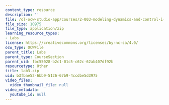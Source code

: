 ```yaml
---
content_type: resource
description: ''
file: /ol-ocw-studio-app/courses/2-003-modeling-dynamics-and-control-i-spring-2005/b3fbae526bb9512667b94ccdbe5d3975_lab3.zip
file_size: 10975
file_type: application/zip
learning_resource_types:
- Labs
license: https://creativecommons.org/licenses/by-nc-sa/4.0/
ocw_type: OCWFile
parent_title: Labs
parent_type: CourseSection
parent_uid: fbc55028-b2c1-01c5-c62c-62ab407df92b
resourcetype: Other
title: lab3.zip
uid: b3fbae52-6bb9-5126-67b9-4ccdbe5d3975
video_files:
  video_thumbnail_file: null
video_metadata:
  youtube_id: null
---
```

